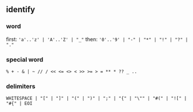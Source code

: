 ## identify

### word

first: `'a'..'z' | 'A'..'Z' | "_"`
then: `'0'..'9' | "-" | "*" | "!" | "?" | "."`

### special word

`% + - & | ~ // / << <= <> < >> >= > = ** * ?? _ ..`

### delimiters

```
WHITESPACE | "[" | "]" | "(" | ")" | ";" | "{" | "\"" | "#(" | "![" | "#{" | EOI
```
